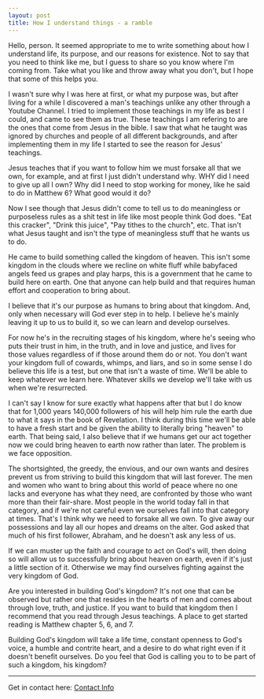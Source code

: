 ```yaml
---
layout: post
title: How I understand things - a ramble
---
```


Hello, person. It seemed appropriate to me to write something about how I
understand life, its purpose, and our reasons for existence. Not to say that
you need to think like me, but I guess to share so you know where I'm coming
from. Take what you like and throw away what you don't, but I hope that some of
this helps you.

I wasn't sure why I was here at first, or what my purpose was, but after living
for a while I discovered a man's teachings unlike any other through a Youtube
Channel. I tried to implement those teachings in my life as best I could, and
came to see them as true. These teachings I am refering to are the ones that
come from Jesus in the bible. I saw that what he taught was ignored by churches
and people of all different backgrounds, and after implementing them in my life
I started to see the reason for Jesus' teachings.

Jesus teaches that if you want to follow him we must forsake all that we own,
for example, and at first I just didn't understand why. WHY did I need to give
up all I own? Why did I need to stop working for money, like he said to do in
Matthew 6? What good would it do?

Now I see though that Jesus didn't come to tell us to do meaningless or
purposeless rules as a shit test in life like most people think God does. "Eat
this cracker", "Drink this juice", "Pay tithes to the church", etc. That isn't
what Jesus taught and isn't the type of meaningless stuff that he wants us to
do.

He came to build something called the kingdom of heaven. This isn't some
kingdom in the clouds where we recline on white fluff while babyfaced angels
feed us grapes and play harps, this is a government that he came to build here
on earth. One that anyone can help build and that requires human effort and
cooperation to bring about.

I believe that it's our purpose as humans to bring about that kingdom. And,
only when necessary will God ever step in to help. I believe he's mainly
leaving it up to us to build it, so we can learn and develop ourselves.

For now he's in the recruiting stages of his kingdom, where he's seeing who
puts their trust in him, in the truth, and in love and justice, and lives for
those values regardless of if those around them do or not. You don't want your
kingdom full of cowards, whimps, and liars, and so in some sense I do believe
this life is a test, but one that isn't a waste of time. We'll be able to keep
whatever we learn here. Whatever skills we develop we'll take with us when
we're resurrected.

I can't say I know for sure exactly what happens after that but I do know that
for 1,000 years 140,000 followers of his will help him rule the earth due to
what it says in the book of Revelation. I think during this time we'll be able
to have a fresh start and be given the ability to literally bring "heaven" to
earth. That being said, I also believe that if we humans get our act together
now we could bring heaven to earth now rather than later. The problem is we
face opposition.

The shortsighted, the greedy, the envious, and our own wants and desires
prevent us from striving to build this kingdom that will last forever. The men
and women who want to bring about this world of peace where no one lacks and
everyone has what they need, are confronted by those who want more than their
fair-share. Most people in the world today fall in that category, and if we're
not careful even we ourselves fall into that category at times. That's I think
why we need to forsake all we own. To give away our possessions and lay all our
hopes and dreams on the alter. God asked that much of his first follower,
Abraham, and he doesn't ask any less of us.

If we can muster up the faith and courage to act on God's will, then doing so
will allow us to successfully bring about heaven on earth, even if it's just a
little section of it. Otherwise we may find ourselves fighting against the very
kingdom of God.

Are you interested in building God's kingdom? It's not one that can be observed
but rather one that resides in the hearts of men and comes about through love,
truth, and justice. If you want to build that kingdom then I recommend that you
read through Jesus teachings. A place to get started reading is Matthew chapter
5, 6, and 7.

Building God's kingdom will take a life time, constant openness to God's voice,
a humble and contrite heart, and a desire to do what right even if it doesn't
benefit ourselves. Do you feel that God is calling you to to be part of such a
kingdom, his kingdom?

---

Get in contact here: 
[Contact Info](https://drybones37.github.io./about/)
















